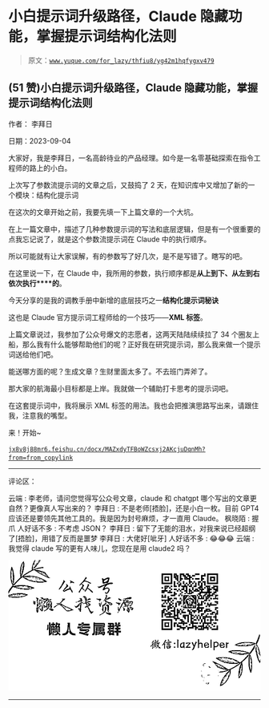 # 小白提示词升级路径，Claude 隐藏功能，掌握提示词结构化法则

> 原文：[`www.yuque.com/for_lazy/thfiu8/yg42m1hqfygxv479`](https://www.yuque.com/for_lazy/thfiu8/yg42m1hqfygxv479)

## (51 赞)小白提示词升级路径，Claude 隐藏功能，掌握提示词结构化法则

作者： 李拜日

日期：2023-09-04

大家好，我是李拜日，一名高龄待业的产品经理。如今是一名零基础探索在指令工程师的路上的小白。

上次写了参数流提示词的文章之后，又鼓捣了 2 天，在知识库中又增加了新的一个模块：结构化提示词

在这次的文章开始之前，我要先填一下上篇文章的一个大坑。

在上一篇文章中，描述了几种参数提示词的写法和底层逻辑，但是有一个很重要的点我忘记说了，就是这个参数流提示词在 Claude 中的执行顺序。

所以可能就有让大家误解，有的参数写了好几次，是不是写错了。瞎写的吧。

在这里说一下，在 Claude 中，我所用的参数，执行顺序都是**从上到下、从左到右依次执行****的**。

今天分享的是我的调教手册中新增的底层技巧之一**结构化提示词秘诀**

这也是 Claude 官方提示词工程师给的一个技巧——**XML 标签**。

上篇文章说过，我参加了公众号爆文的志愿者，这两天陆陆续续拉了 34 个圈友上船，那么我有什么能够帮助他们的呢？正好我在研究提示词，那么我来做一个提示词送给他们吧。

能送哪方面的呢？生成文章？生财里面太多了。不去班门弄斧了。

那大家的航海最小目标都是上岸。我就做一个辅助打卡思考的提示词吧。

在这套提示词中，我将展示 XML 标签的用法。我也会把推演思路写出来，请跟住我，注意我的嘴型。

来！开始~

[`jx8v8j88mr6.feishu.cn/docx/MAZxdyTFBoWZcsxj2AKcjuDqnMh?from=from_copylink`](https://jx8v8j88mr6.feishu.cn/docx/MAZxdyTFBoWZcsxj2AKcjuDqnMh?from=from_copylink)

* * *

评论区：

云端 : 李老师，请问您觉得写公众号文章，claude 和 chatgpt 哪个写出的文章更自然？更像真人写出来的？
李拜日 : 不是老师[捂脸]，还是小白一枚。目前 GPT4 应该还是要领先其他工具的。我是因为封号麻烦，才一直用 Claude。
枫晓陌 : 握爪
人好话不多 : 不考虑 JSON？
李拜日 : 留下了无能的泪水，对我来说已经超纲了[捂脸]，用错了反而是噩梦
李拜日 : 大佬好[呲牙]
人好话不多 : 😂😂😂
云端 : 我觉得 claude 写的更有人味儿，您现在是用 claude2 吗？

![](img/1c37d505930596d12a88ab23e11aa07a.png)

* * *